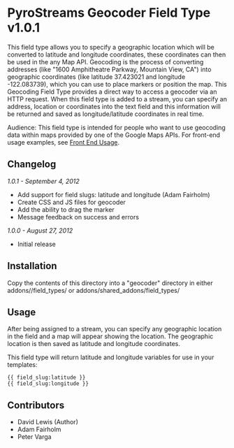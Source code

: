 # PyroStreams Geocoder Field Type v1.0.1

This field type allows you to specify a geographic location which will be converted to latitude and longitude coordinates, these coordinates can then be used in the any Map API.
Geocoding is the process of converting addresses (like "1600 Amphitheatre Parkway, Mountain View, CA") into geographic coordinates (like latitude 37.423021 and longitude -122.083739), which you can use to place markers or position the map. This Geocoding Field Type provides a direct way to access a geocoder via an HTTP request. When this field type is added to a stream, you can specify an address, location or coordinates into the text field and this information will be returned and saved as longitude/latitude coordinates in real time.

Audience: This field type is intended for people who want to use geocoding data within maps provided by one of the Google Maps APIs.
For front-end usage examples, see [Front End Usage](https://github.com/HighwayofLife/PyroStreams-Geocoder-Field-Type/wiki/Front-End-Usage).

## Changelog

_1.0.1 - September 4, 2012_

* Add support for field slugs: latitude and longitude (Adam Fairholm)
* Create CSS and JS files for geocoder
* Add the ability to drag the marker
* Message feedback on success and errors

_1.0.0 - August 27, 2012_

* Initial release

## Installation

Copy the contents of this directory into a "geocoder" directory in either addons/<site-ref>/field\_types/ or addons/shared\_addons/field\_types/

## Usage

After being assigned to a stream, you can specify any geographic location in the field and a map will appear showing the location. The geographic location is then saved as latitude and longitude coordinates.

This field type will return latitude and longitude variables for use in your templates:

	{{ field_slug:latitude }}
	{{ field_slug:longitude }}

## Contributors

 * David Lewis (Author)
 * Adam Fairholm
 * Peter Varga
